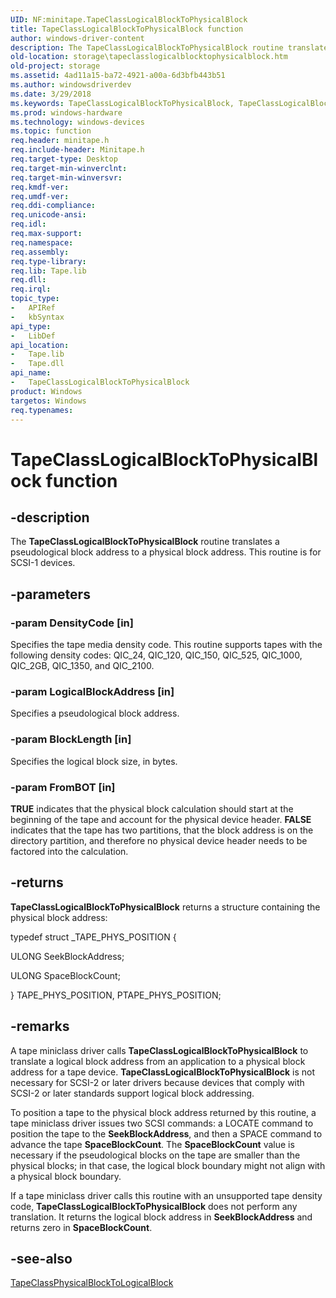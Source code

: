 ```yaml
---
UID: NF:minitape.TapeClassLogicalBlockToPhysicalBlock
title: TapeClassLogicalBlockToPhysicalBlock function
author: windows-driver-content
description: The TapeClassLogicalBlockToPhysicalBlock routine translates a pseudological block address to a physical block address. This routine is for SCSI-1 devices.
old-location: storage\tapeclasslogicalblocktophysicalblock.htm
old-project: storage
ms.assetid: 4ad11a15-ba72-4921-a00a-6d3bfb443b51
ms.author: windowsdriverdev
ms.date: 3/29/2018
ms.keywords: TapeClassLogicalBlockToPhysicalBlock, TapeClassLogicalBlockToPhysicalBlock routine [Storage Devices], minitape/TapeClassLogicalBlockToPhysicalBlock, storage.tapeclasslogicalblocktophysicalblock, tapeclas_6d45358d-68a6-4f00-991e-714a489fd78d.xml
ms.prod: windows-hardware
ms.technology: windows-devices
ms.topic: function
req.header: minitape.h
req.include-header: Minitape.h
req.target-type: Desktop
req.target-min-winverclnt: 
req.target-min-winversvr: 
req.kmdf-ver: 
req.umdf-ver: 
req.ddi-compliance: 
req.unicode-ansi: 
req.idl: 
req.max-support: 
req.namespace: 
req.assembly: 
req.type-library: 
req.lib: Tape.lib
req.dll: 
req.irql: 
topic_type:
-	APIRef
-	kbSyntax
api_type:
-	LibDef
api_location:
-	Tape.lib
-	Tape.dll
api_name:
-	TapeClassLogicalBlockToPhysicalBlock
product: Windows
targetos: Windows
req.typenames: 
---
```


# TapeClassLogicalBlockToPhysicalBlock function


## -description


The <b>TapeClassLogicalBlockToPhysicalBlock</b> routine translates a pseudological block address to a physical block address. This routine is for SCSI-1 devices.


## -parameters




### -param DensityCode [in]

Specifies the tape media density code. This routine supports tapes with the following density codes: QIC_24, QIC_120, QIC_150, QIC_525, QIC_1000, QIC_2GB, QIC_1350, and QIC_2100.


### -param LogicalBlockAddress [in]

Specifies a pseudological block address.


### -param BlockLength [in]

Specifies the logical block size, in bytes.


### -param FromBOT [in]

<b>TRUE</b> indicates that the physical block calculation should start at the beginning of the tape and account for the physical device header. <b>FALSE</b> indicates that the tape has two partitions, that the block address is on the directory partition, and therefore no physical device header needs to be factored into the calculation.


## -returns



<b>TapeClassLogicalBlockToPhysicalBlock</b> returns a structure containing the physical block address:
      

typedef struct _TAPE_PHYS_POSITION {

ULONG SeekBlockAddress;

ULONG SpaceBlockCount;

} TAPE_PHYS_POSITION, PTAPE_PHYS_POSITION;




## -remarks



A tape miniclass driver calls <b>TapeClassLogicalBlockToPhysicalBlock</b> to translate a logical block address from an application to a physical block address for a tape device. <b>TapeClassLogicalBlockToPhysicalBlock</b> is not necessary for SCSI-2 or later drivers because devices that comply with SCSI-2 or later standards support logical block addressing.

To position a tape to the physical block address returned by this routine, a tape miniclass driver issues two SCSI commands: a LOCATE command to position the tape to the <b>SeekBlockAddress</b>, and then a SPACE command to advance the tape <b>SpaceBlockCount</b>. The <b>SpaceBlockCount</b> value is necessary if the pseudological blocks on the tape are smaller than the physical blocks; in that case, the logical block boundary might not align with a physical block boundary.

If a tape miniclass driver calls this routine with an unsupported tape density code, <b>TapeClassLogicalBlockToPhysicalBlock</b> does not perform any translation. It returns the logical block address in <b>SeekBlockAddress</b> and returns zero in <b>SpaceBlockCount</b>.




## -see-also




<a href="https://msdn.microsoft.com/library/windows/hardware/ff567625">TapeClassPhysicalBlockToLogicalBlock</a>
 

 

